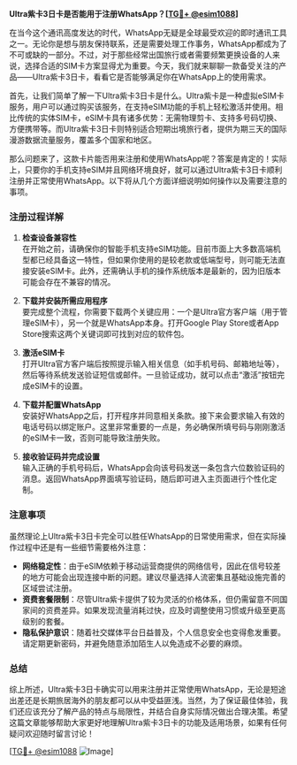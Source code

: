 **Ultra紫卡3日卡是否能用于注册WhatsApp？[[TG💪+ @esim1088](https://t.me/s/esim1088)]**

在当今这个通讯高度发达的时代，WhatsApp无疑是全球最受欢迎的即时通讯工具之一。无论你是想与朋友保持联系，还是需要处理工作事务，WhatsApp都成为了不可或缺的一部分。不过，对于那些经常出国旅行或者需要频繁更换设备的人来说，选择合适的SIM卡方案显得尤为重要。今天，我们就来聊聊一款备受关注的产品——Ultra紫卡3日卡，看看它是否能够满足你在WhatsApp上的使用需求。

首先，让我们简单了解一下Ultra紫卡3日卡是什么。Ultra紫卡是一种虚拟eSIM卡服务，用户可以通过购买该服务，在支持eSIM功能的手机上轻松激活并使用。相比传统的实体SIM卡，eSIM卡具有诸多优势：无需物理剪卡、支持多号码切换、方便携带等。而Ultra紫卡3日卡则特别适合短期出境旅行者，提供为期三天的国际漫游数据流量服务，覆盖多个国家和地区。

那么问题来了，这款卡片能否用来注册和使用WhatsApp呢？答案是肯定的！实际上，只要你的手机支持eSIM并且网络环境良好，就可以通过Ultra紫卡3日卡顺利注册并正常使用WhatsApp。以下将从几个方面详细说明如何操作以及需要注意的事项。

### 注册过程详解

1. **检查设备兼容性**  
   在开始之前，请确保你的智能手机支持eSIM功能。目前市面上大多数高端机型都已经具备这一特性，但如果你使用的是较老款或低端型号，则可能无法直接安装eSIM卡。此外，还需确认手机的操作系统版本是最新的，因为旧版本可能会存在不兼容的情况。

2. **下载并安装所需应用程序**  
   要完成整个流程，你需要下载两个关键应用：一个是Ultra官方客户端（用于管理eSIM卡），另一个就是WhatsApp本身。打开Google Play Store或者App Store搜索这两个关键词即可找到对应的软件包。

3. **激活eSIM卡**  
   打开Ultra官方客户端后按照提示输入相关信息（如手机号码、邮箱地址等），然后等待系统发送验证短信或邮件。一旦验证成功，就可以点击“激活”按钮完成eSIM卡的设置。

4. **下载并配置WhatsApp**  
   安装好WhatsApp之后，打开程序并同意相关条款。接下来会要求输入有效的电话号码以绑定账户。这里非常重要的一点是，务必确保所填号码与刚刚激活的eSIM卡一致，否则可能导致注册失败。

5. **接收验证码并完成设置**  
   输入正确的手机号码后，WhatsApp会向该号码发送一条包含六位数验证码的消息。返回WhatsApp界面填写验证码，随后即可进入主页面进行个性化定制。

### 注意事项

虽然理论上Ultra紫卡3日卡完全可以胜任WhatsApp的日常使用需求，但在实际操作过程中还是有一些细节需要格外注意：

- **网络稳定性**：由于eSIM依赖于移动运营商提供的网络信号，因此在信号较差的地方可能会出现连接中断的问题。建议尽量选择人流密集且基础设施完善的区域尝试注册。
- **资费套餐限制**：尽管Ultra紫卡提供了较为灵活的价格体系，但仍需留意不同国家间的资费差异。如果发现流量消耗过快，应及时调整使用习惯或升级至更高级别的套餐。
- **隐私保护意识**：随着社交媒体平台日益普及，个人信息安全也变得愈发重要。请定期更新密码，并避免随意添加陌生人以免造成不必要的麻烦。

### 总结

综上所述，Ultra紫卡3日卡确实可以用来注册并正常使用WhatsApp，无论是短途出差还是长期旅居海外的朋友都可以从中受益匪浅。当然，为了保证最佳体验，我们还应该充分了解产品的特点与局限性，并结合自身实际情况做出合理决策。希望这篇文章能够帮助大家更好地理解Ultra紫卡3日卡的功能及适用场景，如果有任何疑问欢迎随时留言讨论！

[[TG💪+ @esim1088](https://t.me/s/esim1088) ![Image](https://i.postimg.cc/4NQfJmqS/Snipaste-2025-05-13-00-14-12.png)]